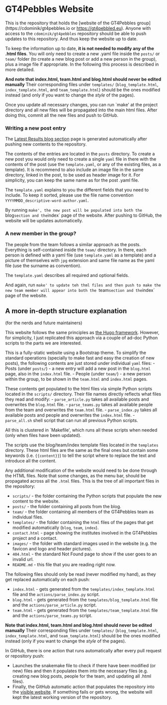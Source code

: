 # GT4Pebbles Website

This is the repository that holds the [website of the GT4Pebbles
group](https://cdominik/gt4pebbles.io or https://gt4pebbled.eu).
Anyone with access to the `cdominik/gt4pebbles` repository should be
able to push updates to this repository. And thus keep the website up
to date.

To keep the information up to date, **it is not needed to modify any
of the .html files**. You will only need to create a new .yaml file
inside the `posts/` or `team/` folder (to create a new blog post or
add a new person in the group), plus a image file if appropriate. In
the following this process is described in more detailed.

**And note that index.html, team.html and blog.html should never be
edited manually** Their corresponding files under `templates/`
(`blog_template.html`, `index_template.html`, and
`team_template.html`) should be the ones modified instead (and only if
you want to change the _style_ of the pages).


Once you update all necessary changes, you can run `make' at the
project directory and all new files will be propagated into the main
html files. After doing this, commit all the new files and push to
GitHub.


### Writing a new post entry

The [Latest Results blog
section](https://cdominik.github.io/gt4pebbles.github.io/blog.html)
page is generated automatically after pushing new contents to the
repository.

The contents of the entries are located in the `posts` directory.  To
create a new post you would only need to create a single `yaml` file
in there with the contents of the post (use the `template.yaml`, or
any of the existing files, as a template). It is recommend to also
include an image file in the same directory, linked in the post, to be
used as header image for it. For simplicity, you can keep the same
name as for the post .yaml file.

The `template.yaml` explains to you the different fields that you need
to include. To keep it sorted, please use the file name convention
`YYYYMMDD_descriptive-word-author.yaml`.

By running `make', the new post will be populated into both the `blog`
section and the `index` page of the website. After pushing to GitHub,
the website will be updates automaticelly.



### A new member in the group?

The people from the team follows a similar approach as the
posts. Everything is self-contained inside the `team/` directory. In
there, each person is defined with a yaml file (use `template.yaml` as
a template) and a picture of themselves with `jpg` extension and same
file name as the yaml file (use the surname as convention).

The `template.yaml` describes all required and optional fields.

And again, run `make' to update teh thml files and then push to make
the new team member will appear into both the `team` section and the
`index` page of the website.

## A more in-depth structure explanation

(for the nerds and future maintainers)

This website follows the same principles as [the Hugo framework](https://gohugo.io). However, for simplicity, I just replicated this approach via a couple of ad-doc Python scripts to the parts we are interested.


This is a fully-static website using a Bootstrap theme.  To simplify
the standard operations (specially to make fast and easy the creation
of new posts), the following contents are just stored under individual
`yaml` files: - Posts (under `posts/`) - a new entry will add a new
post in the `blog.html` page, also in the `index.html` file.  - People
(under `team/`) - a new person within the group, to be shown in the
`team.html` and `index.html` pages.

These contents get populated to the html files via simple Python
scripts located in the `scripts/` directory. Their file names directly
reflects what files they read and modify: - `parse_article.py` takes
all available posts and overwrites the `blog.html` file.  -
`parse_teams.py` takes all available people from the team and
overwrites the `team.html` file.  - `parse_index.py` takes all
available posts and people and overwrites the `index.html` file.  -
`parse_all.sh` shell script that can run all previous Python scripts.

All this is clustered in `Makefile', which runs all these scripts when
needed (only when files have been updated).

The scripts use the blog/team/index template files located in the
`templates` directory. These html files are the same as the final ones
but contain some keywords (i.e. `{{content}}`) to tell the script
where to replace the text and introduce all the content.

Any additional modification of the website would need to be done
through the HTML files. Note that some changes, as the menu bar,
should be propagated across all the `.html` files.  This is the tree
of all important files in the repository:

- `scripts/` - the folder containing the Python scripts that populate the new content to the website. 
- `posts/` - the folder containing all posts from the blog.
- `team/` - the folder containing all members of the GT4Pebbles team as individual files.
- `templates/` - the folder containing the `html` files of the pages that get modified automatically (`blog`, `team`, `index`).
- `contact.html` - page showing the institutes involved in the GT4Pebbles project and a contact.
- `images/` - the folder with standard images used in the website (e.g. the favicon and logo and header pictures).
- `404.html` - the standard Not Found page to show if the user goes to an invalid url.
- `README.md` - this file that you are reading right now.


The following files should only be read (never modified my hand), as they get replaced automatically on each push:
- `index.html` - gets generated from the `templates/index_template.html` file and the `actions/parse_index.py` script.
- `blog.html` - gets generated from the `templates/blog_template.html` file and the `actions/parse_article.py` script.
- `team.html` - gets generated from the `templates/team_template.html` file and the `actions/parse_teams.py` script.

**Note that index.html, team.html and blog.html should never be edited manually**
Their corresponding files under `templates/` (`blog_template.html`, `index_template.html`, and `team_template.html`) should be the ones modified instead (only if you want to change the _style_ of the pages).


In GitHub, there is one action that runs automatically after every pull request or repository push:
- Launches the snakemake file to check if there have been modified (or new) files and then it populates them into the necessary files (e.g. creating new blog posts, people for the team, and updating all .html files).
- Finally, the GitHub automatic action that populates the repository into the [visible website](https://https://cdominik.github.io/gt4pebbles.github.io). If something fails or gets wrong, the website will kept the latest working version of the repository.

